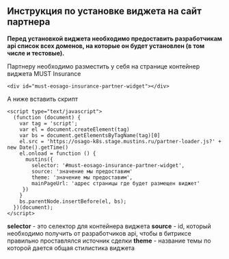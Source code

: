 ## Инструкция по установке виджета на сайт партнера

**Перед установкой виджета необходимо предоставить разработчикам api список всех доменов, на которые он будет установлен (в том числе и тестовые).**

Партнеру необходимо разместить у себя на странице контейнер виджета MUST Insurance

```
<div id="must-eosago-insurance-partner-widget"></div>
```

А ниже вставить скрипт

```
<script type="text/javascript">
  (function (document) {
    var tag = 'script';
    var el = document.createElement(tag)
    var bs = document.getElementsByTagName(tag)[0]
    el.src = 'https://osago-k8s.stage.mustins.ru/partner-loader.js?' + new Date().getTime()
    el.onload = function () {
      mustins({
        selector: '#must-eosago-insurance-partner-widget',
        source: 'значение мы предоставим'
        theme: 'значение мы предоставим',
        mainPageUrl: 'адрес страницы где будет размещен виджет'
     })
    }
    bs.parentNode.insertBefore(el, bs);
  })(document);
</script>
```

**selector** - это селектор для контейнера виджета
**source** - id, который необходимо получить от разработчиков api, чтобы в битриксе правильно проставлялся источник сделки
**theme** - название темы по которой дается общая стилистика виджета

